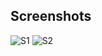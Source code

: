 

## Screenshots

![S1](https://i.postimg.cc/Bnc049Zd/Simulator-Screen-Shot-i-Phone-13-2022-04-21-at-11-13-15.png)
![S2](https://i.postimg.cc/05TjNvxQ/Simulator-Screen-Shot-i-Phone-13-2022-04-21-at-11-13-20.png)
